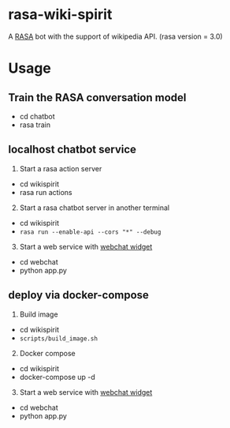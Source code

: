 # rasa-wiki-spirit
A [RASA](https://rasa.com/) bot with the support of wikipedia API.
(rasa version = 3.0)


# Usage

## Train the RASA conversation model
- cd chatbot
- rasa train

## localhost chatbot service
1. Start a rasa action server
  - cd wikispirit
  - rasa run actions

2. Start a rasa chatbot server in another terminal
  - cd wikispirit
  - `rasa run --enable-api --cors "*" --debug`

3. Start a web service with [webchat widget](https://github.com/botfront/rasa-webchat)
  - cd webchat
  - python app.py

## deploy via docker-compose
1. Build image
  - cd wikispirit
  - `scripts/build_image.sh`

2. Docker compose
  - cd wikispirit
  - docker-compose up -d

3. Start a web service with [webchat widget](https://github.com/botfront/rasa-webchat)
  - cd webchat
  - python app.py


